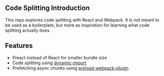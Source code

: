 ## Code Splitting Introduction

This repo explores code splitting with React and Webpack. It is not meant to be used as a boilerplate, but more as inspiration for learning what code splitting actually does.

## Features
- Preact instead of React for smaller bundle size
- Code splitting using [dynamic-import](https://github.com/airbnb/babel-plugin-dynamic-import-webpack)
- Prefetching async chunks using [preload-webpack-plugin](https://github.com/GoogleChrome/preload-webpack-plugin)
